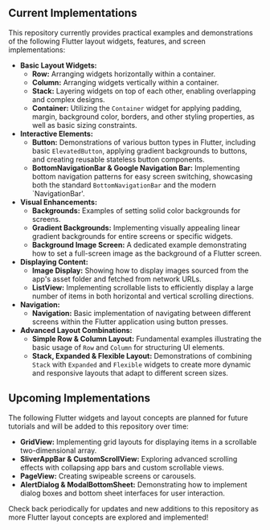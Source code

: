 ## Current Implementations

This repository currently provides practical examples and demonstrations of the following Flutter layout widgets, features, and screen implementations:

- **Basic Layout Widgets:**
    - **Row:** Arranging widgets horizontally within a container.
    - **Column:** Arranging widgets vertically within a container.
    - **Stack:** Layering widgets on top of each other, enabling overlapping and complex designs.
    - **Container:** Utilizing the `Container` widget for applying padding, margin, background color, borders, and other styling properties, as well as basic sizing constraints.
- **Interactive Elements:**
    - **Button:** Demonstrations of various button types in Flutter, including basic `ElevatedButton`, applying gradient backgrounds to buttons, and creating reusable stateless button components.
    - **BottomNavigationBar & Google Navigation Bar:** Implementing bottom navigation patterns for easy screen switching, showcasing both the standard `BottomNavigationBar` and the modern `NavigationBar'.
- **Visual Enhancements:**
    - **Backgrounds:** Examples of setting solid color backgrounds for screens.
    - **Gradient Backgrounds:** Implementing visually appealing linear gradient backgrounds for entire screens or specific widgets.
    - **Background Image Screen:** A dedicated example demonstrating how to set a full-screen image as the background of a Flutter screen.
- **Displaying Content:**
    - **Image Display:** Showing how to display images sourced from the app's asset folder and fetched from network URLs.
    - **ListView:** Implementing scrollable lists to efficiently display a large number of items in both horizontal and vertical scrolling directions.
- **Navigation:**
    - **Navigation:** Basic implementation of navigating between different screens within the Flutter application using button presses.
- **Advanced Layout Combinations:**
    - **Simple Row & Column Layout:** Fundamental examples illustrating the basic usage of `Row` and `Column` for structuring UI elements.
    - **Stack, Expanded & Flexible Layout:** Demonstrations of combining `Stack` with `Expanded` and `Flexible` widgets to create more dynamic and responsive layouts that adapt to different screen sizes.

## Upcoming Implementations

The following Flutter widgets and layout concepts are planned for future tutorials and will be added to this repository over time:

- **GridView:** Implementing grid layouts for displaying items in a scrollable two-dimensional array.
- **SliverAppBar & CustomScrollView:** Exploring advanced scrolling effects with collapsing app bars and custom scrollable views.
- **PageView:** Creating swipeable screens or carousels.
- **AlertDialog & ModalBottomSheet:** Demonstrating how to implement dialog boxes and bottom sheet interfaces for user interaction.

Check back periodically for updates and new additions to this repository as more Flutter layout concepts are explored and implemented!
